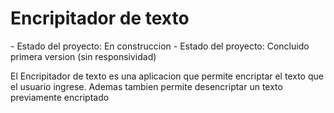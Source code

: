 <h1>Encripitador de texto</h1>
- Estado del proyecto: En construccion
- Estado del proyecto: Concluido primera version (sin responsividad)
<p>El Encripitador de texto es una aplicacion que permite encriptar el texto que el usuario ingrese.  Ademas tambien permite desencriptar un texto previamente encriptado</p>


